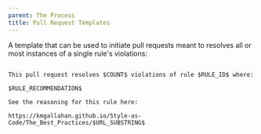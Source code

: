 ```yaml
---
parent: The Process
title: Pull Request Templates
---
```


A template that can be used to initiate pull requests meant to resolves all or most instances of a single rule's violations:

```

This pull request resolves $COUNT$ violations of rule $RULE_ID$ where:

$RULE_RECOMMENDATION$

See the reasoning for this rule here:

https://kmgallahan.github.io/Style-as-Code/The_Best_Practices/$URL_SUBSTRING$

```